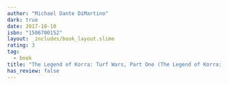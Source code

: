 ```yaml
---
author: "Michael Dante DiMartino"
dark: true
date: 2017-10-10
isbn: "1506700152"
layout: _includes/book_layout.slime
rating: 3
tag:
  - book
title: "The Legend of Korra: Turf Wars, Part One (The Legend of Korra: Turf Wars #1)"
has_review: false
---
```



